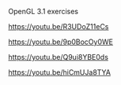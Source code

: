 OpenGL 3.1 exercises

https://youtu.be/R3UDoZ11eCs

https://youtu.be/9p0BocOy0WE

https://youtu.be/Q9ui8YBE0ds

https://youtu.be/hiCmUJa8TYA
